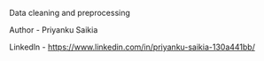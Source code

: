 Data cleaning and preprocessing

Author - Priyanku Saikia  

Linkedln - https://www.linkedin.com/in/priyanku-saikia-130a441bb/